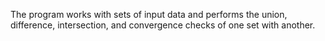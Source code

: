 The program works with sets of input data and performs the union, difference, intersection, and convergence checks of one set with another.
